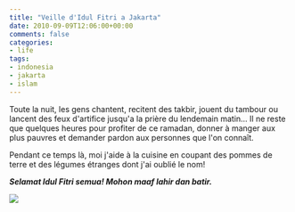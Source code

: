 ```yaml
---
title: "Veille d'Idul Fitri a Jakarta"
date: 2010-09-09T12:06:00+00:00
comments: false
categories: 
- life
tags:
- indonesia
- jakarta
- islam 
---
```


Toute la nuit, les gens chantent, recitent des takbir, jouent du tambour ou lancent des feux d'artifice jusqu'a la prière du lendemain matin... Il ne reste que quelques heures pour profiter de ce ramadan, donner à manger aux plus pauvres et demander pardon aux personnes que l'on connaît.

Pendant ce temps là, moi j'aide à la cuisine en coupant des pommes de terre et des légumes étranges dont j'ai oublié le nom!

***Selamat Idul Fitri semua! Mohon maaf lahir dan batir.***

![](_media/VN00004-20100909-2300.amr)